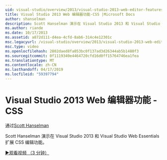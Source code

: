 ```yaml
---
uid: visual-studio/overview/2013/visual-studio-2013-web-editor-features-css
title: Visual Studio 2013 Web 编辑器功能-CSS |Microsoft Docs
author: shanselman
description: Scott Hanselman 演示在 Visual Studio 2013 和 Visual Studio Web Essentials 扩展 CSS 编辑功能。
ms.author: riande
ms.date: 10/17/2013
ms.assetid: a872d111-d4ea-4cfd-8ab6-314c4e12301c
msc.legacyurl: /visual-studio/overview/2013/visual-studio-2013-web-editor-features-css
msc.type: video
ms.openlocfilehash: 2802daed8fa053bc0f137ad3d26344ab5b1480f3
ms.sourcegitcommit: 0f1119340e4464720cfd16d0ff15764746ea1fea
ms.translationtype: MT
ms.contentlocale: zh-CN
ms.lasthandoff: 04/17/2019
ms.locfileid: "59397794"
---
```

# <a name="visual-studio-2013-web-editor-features---css"></a>Visual Studio 2013 Web 编辑器功能 - CSS

通过[Scott Hanselman](https://github.com/shanselman)

Scott Hanselman 演示在 Visual Studio 2013 和 Visual Studio Web Essentials 扩展 CSS 编辑功能。

[&#9654;观看视频 （3 分钟）](https://channel9.msdn.com/Blogs/ASP-NET-Site-Videos/visual-studio-2013-web-editor-features-css)
